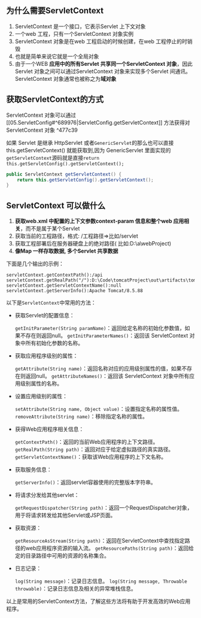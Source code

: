 ## 为什么需要ServletContext

1. ServletContext 是一个接口，它表示Servlet 上下文对象
2. 一个web 工程，只有一个ServletContext 对象实例
3. ServletContext 对象是在web 工程启动的时候创建，在web 工程停止的时销毁
4. 也就是简单来说它就是一个全局对象
5. 由于一个WEB **应用中的所有Servlet 共享同一个ServletContext 对象**，因此Servlet 对象之间可以通过ServletContext 对象来实现多个Servlet 间通讯。ServletContext 对象通常也被称之为**域对象**

## 获取ServletContext的方式

ServletContext 对象可以通过 [[05.ServletConfig#^689976|ServletConfig.getServletContext]] 方法获得对ServletContext 对象 ^477c39

如果 Servlet 是继承 HttpServlet 或者`GenericServlet`的那么也可以直接 this.getServletContext() 就能获取到,因为 GenericServlet 里面实现的 `getServletContext`源码就是直接`return this.getServletConfig().getServletContext();  `
```java
public ServletContext getServletContext() {  
    return this.getServletConfig().getServletContext();  
}
```


## ServletContext 可以做什么

1. **获取web.xml 中配置的上下文参数context-param 信息和整个web 应用相关**，而不是属于某个Servlet 
2. 获取当前的工程路径，格式: /工程路径=>比如/servlet 
3. 获取工程部署后在服务器硬盘上的绝对路径( 比如:D:\a\webProject\) 
4. **像Map 一样存取数据, 多个Servlet 共享数据**

下面是几个输出的示例：
```
servletContext.getContextPath():/api
servletContext.getRealPath("/"):D:\Code\tomcatProject\out\artifacts\tomcatProject_war_exploded\
servletContext.getServletContextName():null
servletContext.getServerInfo():Apache Tomcat/8.5.88
```


以下是`ServletContext`中常用的方法：

-   获取Servlet的配置信息：
    
    `getInitParameter(String paramName)`：返回给定名称的初始化参数值，如果不存在则返回null。
    `getInitParameterNames()`：返回该 ServletContext 对象中所有初始化参数的名称。
    
-   获取应用程序级别的属性：
    
    `getAttribute(String name)`：返回名称对应的应用级别属性的值，如果不存在则返回null。
    `getAttributeNames()`：返回该 ServletContext 对象中所有应用级别属性的名称。
    
-   设置应用级别的属性：
    
    `setAttribute(String name, Object value)`：设置指定名称的属性值。
    `removeAttribute(String name)`：移除指定名称的属性。
    
-   获得Web应用程序相关信息：
    
    `getContextPath()`：返回的当前Web应用程序的上下文路径。
    `getRealPath(String path)`：返回对应于给定虚拟路径的真实路径。
    `getServletContextName()`：获取该Web应用程序的上下文名称。
    
-   获取服务信息：
    
    `getServerInfo()`：返回servlet容器使用的完整版本字符串。
    
-   将请求分发给其他servlet：
    
    `getRequestDispatcher(String path)`：返回一个RequestDispatcher对象，用于将请求转发给其他Servlet或JSP页面。
    
-   获取资源：
    
    `getResourceAsStream(String path)`：返回在ServletContext中查找指定路径的web应用程序资源的输入流。
    `getResourcePaths(String path)`：返回给定的目录路径中可用的资源的名称集合。
    
-   日志记录：
    
    `log(String message)`：记录日志信息。
    `log(String message, Throwable throwable)`：记录日志信息及相关的异常堆栈信息。

以上是常用的ServletContext方法，了解这些方法将有助于开发高效的Web应用程序。